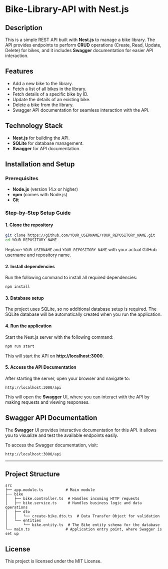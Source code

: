 # Bike-Library-API with Nest.js

## Description

This is a simple REST API built with **Nest.js** to manage a bike library. The API provides endpoints to perform **CRUD** operations (Create, Read, Update, Delete) for bikes, and it includes **Swagger** documentation for easier API interaction.

## Features

- Add a new bike to the library.
- Fetch a list of all bikes in the library.
- Fetch details of a specific bike by ID.
- Update the details of an existing bike.
- Delete a bike from the library.
- Swagger API documentation for seamless interaction with the API.

## Technology Stack

- **Nest.js** for building the API.
- **SQLite** for database management.
- **Swagger** for API documentation.

## Installation and Setup

### Prerequisites

- **Node.js** (version 14.x or higher)
- **npm** (comes with Node.js)
- **Git**

### Step-by-Step Setup Guide

#### 1. **Clone the repository**

```bash
git clone https://github.com/YOUR_USERNAME/YOUR_REPOSITORY_NAME.git
cd YOUR_REPOSITORY_NAME
```

Replace `YOUR_USERNAME` and `YOUR_REPOSITORY_NAME` with your actual GitHub username and repository name.

#### 2. **Install dependencies**

Run the following command to install all required dependencies:

```bash
npm install
```

#### 3. **Database setup**

The project uses SQLite, so no additional database setup is required. The SQLite database will be automatically created when you run the application.

#### 4. **Run the application**

Start the Nest.js server with the following command:

```bash
npm run start
```

This will start the API on **http://localhost:3000**.

#### 5. **Access the API Documentation**

After starting the server, open your browser and navigate to:

```
http://localhost:3000/api
```

This will open the **Swagger** UI, where you can interact with the API by making requests and viewing responses.
## Swagger API Documentation

The **Swagger** UI provides interactive documentation for this API. It allows you to visualize and test the available endpoints easily.

To access the Swagger documentation, visit:

```
http://localhost:3000/api
```

---

## Project Structure

```
src
├── app.module.ts          # Main module
├── bike
│   ├── bike.controller.ts  # Handles incoming HTTP requests
│   ├── bike.service.ts     # Handles business logic and data operations
│   ├── dto
│   │   └── create-bike.dto.ts  # Data Transfer Object for validation
│   └── entities
│       └── bike.entity.ts  # The Bike entity schema for the database
└── main.ts                # Application entry point, where Swagger is set up
```

## License
This project is licensed under the MIT License.
